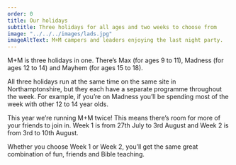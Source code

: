 ```yaml
---
order: 0
title: Our holidays
subtitle: Three holidays for all ages and two weeks to choose from
image: "../../../images/lads.jpg"
imageAltText: M+M campers and leaders enjoying the last night party.
---
```

M+M is three holidays in one. There’s Max (for ages 9 to 11), Madness (for ages 12 to 14) and Mayhem (for ages 15 to 18).

All three holidays run at the same time on the same site in Northamptonshire,
but they each have a separate programme throughout the week. For example,
if you’re on Madness you’ll be spending most of the week with other 12 to 14
year olds.

This year we’re running M+M twice! This means there’s room for more of your
friends to join in. Week 1 is from 27th July to 3rd August and Week 2 is from
3rd to 10th August.

Whether you choose Week 1 or Week 2, you’ll get the same great combination
of fun, friends and Bible teaching.
